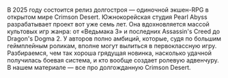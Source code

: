 В 2025 году состоится релиз долгостроя — одиночной экшен-RPG в открытом мире Crimson Desert. Южнокорейская студия Pearl Abyss разрабатывает проект вот уже семь лет. Она вдохновляется массой культовых игр жанра: от «Ведьмака 3» и последних Assassin's Creed до Dragon's Dogma 2. У авторов полно амбиций, которые, судя по большим геймплейным роликам, вполне могут вылиться в первоклассную игру.
Разбираемся, чем так хороша грядущая новинка, насколько удачной получилась боевая система, и кто вообще создает ролевую адвенчуру. В нашем материале — все про долгожданную Crimson Desert.